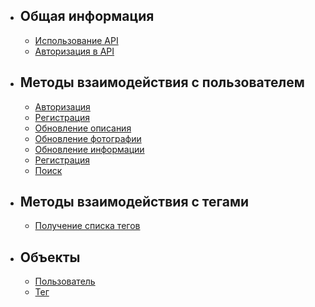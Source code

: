 - ## Общая информация
    - [Использование API](/{{route}}/{{version}}/overview)
    - [Авторизация в API](/{{route}}/{{version}}/apiauth)
- ## Методы взаимодействия с пользователем
    - [Авторизация](/{{route}}/{{version}}/methods/authorization)
    - [Регистрация](/{{route}}/{{version}}/methods/accoutn/register)
    - [Обновление описания](/{{route}}/{{version}}/methods/account/description)
    - [Обновление фотографии](/{{route}}/{{version}}/methods/account/photo)
    - [Обновление информации](/{{route}}/{{version}}/methods/account/update)
    - [Регистрация](/{{route}}/{{version}}/methods/registration)
    - [Поиск](/{{route}}/{{version}}/methods/users/search)
- ## Методы взаимодействия с тегами
    - [Получение списка тегов](/{{route}}/{{version}}/methods/tags/get)
- ## Объекты
    - [Пользователь](/{{route}}/{{version}}/objects/user)
    - [Тег](/{{route}}/{{version}}/objects/tag)
